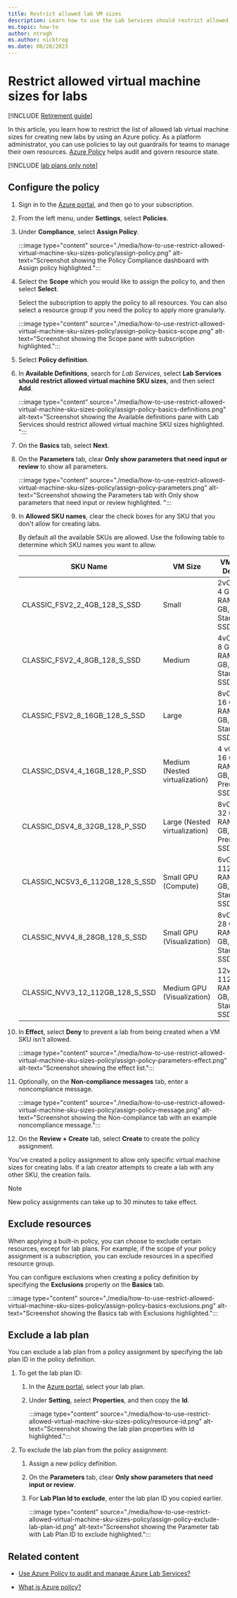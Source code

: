```yaml
---
title: Restrict allowed lab VM sizes
description: Learn how to use the Lab Services should restrict allowed virtual machine SKU sizes Azure Policy to restrict educators to specified virtual machine sizes for their labs.  
ms.topic: how-to
author: ntrogh
ms.author: nicktrog
ms.date: 08/28/2023
---
```


# Restrict allowed virtual machine sizes for labs

[!INCLUDE [Retirement guide](./includes/retirement-banner.md)]

In this article, you learn how to restrict the list of allowed lab virtual machine sizes for creating new labs by using an Azure policy. As a platform administrator, you can use policies to lay out guardrails for teams to manage their own resources. [Azure Policy](/azure/governance/policy/) helps audit and govern resource state.

[!INCLUDE [lab plans only note](./includes/lab-services-new-update-focused-article.md)]

## Configure the policy

1.	Sign in to the [Azure portal](https://portal.azure.com), and then go to your subscription.

1.	From the left menu, under **Settings**, select **Policies**.

1.	Under **Compliance**, select **Assign Policy**.

    :::image type="content" source="./media/how-to-use-restrict-allowed-virtual-machine-sku-sizes-policy/assign-policy.png" alt-text="Screenshot showing the Policy Compliance dashboard with Assign policy highlighted."::: 

1.	Select the **Scope** which you would like to assign the policy to, and then select **Select**. 

    Select the subscription to apply the policy to all resources. You can also select a resource group if you need the policy to apply more granularly.

    :::image type="content" source="./media/how-to-use-restrict-allowed-virtual-machine-sku-sizes-policy/assign-policy-basics-scope.png" alt-text="Screenshot showing the Scope pane with subscription highlighted."::: 

1.	Select **Policy definition**.

1. In **Available Definitions**, search for *Lab Services*, select **Lab Services should restrict allowed virtual machine SKU sizes**, and then select **Add**.

    :::image type="content" source="./media/how-to-use-restrict-allowed-virtual-machine-sku-sizes-policy/assign-policy-basics-definitions.png" alt-text="Screenshot showing the Available definitions pane with Lab Services should restrict allowed virtual machine SKU sizes highlighted. "::: 

1.	On the **Basics** tab, select **Next**.

1.	On the **Parameters** tab, clear **Only show parameters that need input or review** to show all parameters.

    :::image type="content" source="./media/how-to-use-restrict-allowed-virtual-machine-sku-sizes-policy/assign-policy-parameters.png" alt-text="Screenshot showing the Parameters tab with Only show parameters that need input or review highlighted. "::: 

1.	In **Allowed SKU names**, clear the check boxes for any SKU that you don't allow for creating labs.

    By default all the available SKUs are allowed. Use the following table to determine which SKU names you want to allow.

    |SKU Name|VM Size|VM Size Details|
    |-----|-----|-----|
    |CLASSIC_FSV2_2_4GB_128_S_SSD|	Small 	|2vCPUs, 4 GB RAM, 128 GB, Standard SSD
    |CLASSIC_FSV2_4_8GB_128_S_SSD|	Medium |4vCPUs, 8 GB RAM, 128 GB, Standard SSD
    |CLASSIC_FSV2_8_16GB_128_S_SSD|	Large 	|8vCPUs, 16 GB RAM, 128 GB, Standard SSD
    |CLASSIC_DSV4_4_16GB_128_P_SSD|	Medium (Nested virtualization)	|4 vCPUs, 16 GB RAM, 128 GB, Premium SSD
    |CLASSIC_DSV4_8_32GB_128_P_SSD|	Large (Nested virtualization)	|8vCPUs, 32 GB RAM, 128 GB, Premium SSD
    |CLASSIC_NCSV3_6_112GB_128_S_SSD|	Small GPU (Compute)	|6vCPUs, 112 GB RAM, 128 GB, Standard SSD
    |CLASSIC_NVV4_8_28GB_128_S_SSD|	Small GPU (Visualization)	|8vCPUs, 28 GB RAM, 128 GB, Standard SSD
    |CLASSIC_NVV3_12_112GB_128_S_SSD|	Medium GPU (Visualization)	|12vCPUs, 112 GB RAM, 128 GB, Standard SSD

1.	In **Effect**, select **Deny** to prevent a lab from being created when a VM SKU isn't allowed.

    :::image type="content" source="./media/how-to-use-restrict-allowed-virtual-machine-sku-sizes-policy/assign-policy-parameters-effect.png" alt-text="Screenshot showing the effect list.":::

1.	Optionally, on the **Non-compliance messages** tab, enter a noncompliance message.

    :::image type="content" source="./media/how-to-use-restrict-allowed-virtual-machine-sku-sizes-policy/assign-policy-message.png" alt-text="Screenshot showing the Non-compliance tab with an example noncompliance message.":::

1.	On the **Review + Create** tab, select **Create** to create the policy assignment.

You've created a policy assignment to allow only specific virtual machine sizes for creating labs. If a lab creator attempts to create a lab with any other SKU, the creation fails.

> [!NOTE]
> New policy assignments can take up to 30 minutes to take effect.

## Exclude resources

When applying a built-in policy, you can choose to exclude certain resources, except for lab plans.  For example, if the scope of your policy assignment is a subscription, you can exclude resources in a specified resource group.

You can configure exclusions when creating a policy definition by specifying the **Exclusions** property on the **Basics** tab.

:::image type="content" source="./media/how-to-use-restrict-allowed-virtual-machine-sku-sizes-policy/assign-policy-basics-exclusions.png" alt-text="Screenshot showing the Basics tab with Exclusions highlighted.":::


## Exclude a lab plan

You can exclude a lab plan from a policy assignment by specifying the lab plan ID in the policy definition.

1. To get the lab plan ID:

    1. In the [Azure portal](https://portal.azure.com), select your lab plan.
    1. Under **Setting**, select **Properties**, and then copy the **Id**.

        :::image type="content" source="./media/how-to-use-restrict-allowed-virtual-machine-sku-sizes-policy/resource-id.png" alt-text="Screenshot showing the lab plan properties with Id highlighted.":::

1. To exclude the lab plan from the policy assignment:

    1. Assign a new policy definition.
    1. On the **Parameters** tab, clear **Only show parameters that need input or review**.
    1. For **Lab Plan Id to exclude**, enter the lab plan ID you copied earlier.

        :::image type="content" source="./media/how-to-use-restrict-allowed-virtual-machine-sku-sizes-policy/assign-policy-exclude-lab-plan-id.png" alt-text="Screenshot showing the Parameter tab with Lab Plan ID to exclude highlighted.":::

## Related content

- [Use Azure Policy to audit and manage Azure Lab Services?](./azure-polices-for-lab-services.md)

- [What is Azure policy?](/azure/governance/policy/overview)
